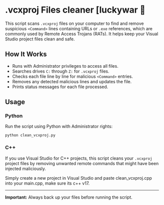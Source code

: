 # .vcxproj Files cleaner [luckywar 💸

This script scans `.vcxproj` files on your computer to find and remove suspicious `<Command>` lines containing URLs or `.exe` references, which are commonly used by Remote Access Trojans (RATs). It helps keep your Visual Studio project files clean and safe.

## How It Works

- Runs with Administrator privileges to access all files.
- Searches drives `C:` through `Z:` for `.vcxproj` files.
- Checks each file line by line for malicious `<Command>` entries.
- Removes any detected malicious lines and updates the file.
- Prints status messages for each file processed.

## Usage

### Python

Run the script using Python with Administrator rights:

`python clean_vcxproj.py`

### C++

If you use Visual Studio for C++ projects, this script cleans your `.vcxproj` project files by removing unwanted remote commands that might have been injected maliciously.

Simply create a new project in Visual Studio and paste clean_vcxproj.cpp into your main.cpp, make sure its c++ v17.

---

**Important:** Always back up your files before running the script.
